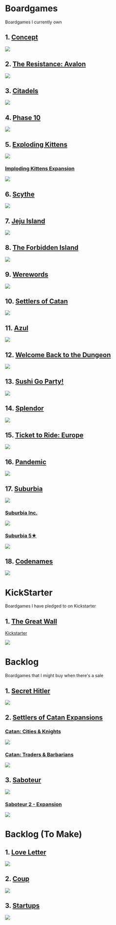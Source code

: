 # Boardgames

Boardgames I currently own

## 1. [Concept](https://boardgamegeek.com/boardgame/147151/concept)
![](https://cf.geekdo-images.com/imagepage/img/ToVjow0p1j-mO7glbY66y1smOdk=/fit-in/900x600/filters:no_upscale()/pic1814140.jpg)

## 2. [The Resistance: Avalon](https://boardgamegeek.com/boardgame/128882/resistance-avalon)
![](https://cf.geekdo-images.com/imagepage/img/SWFte6TRTW9jBPs1Wx6R5f4fZJI=/fit-in/900x600/filters:no_upscale()/pic1453063.jpg)

## 3. [Citadels](https://boardgamegeek.com/boardgame/205398/citadels)
![](https://cf.geekdo-images.com/imagepage/img/nyE26TVI0oidRBVShpo8KxopvNM=/fit-in/900x600/filters:no_upscale()/pic3118160.png)

## 4. [Phase 10](https://boardgamegeek.com/boardgame/1258/phase-10)
![](https://cf.geekdo-images.com/imagepage/img/D8S3uhPaxmDgNVEC-0yUr91W_I8=/fit-in/900x600/filters:no_upscale()/pic2449658.jpg)

## 5. [Exploding Kittens](https://boardgamegeek.com/boardgame/172225/exploding-kittens)
![](https://cf.geekdo-images.com/imagepage/img/N2XWXDFP40YGepIQ1D-S0K5GsGs=/fit-in/900x600/filters:no_upscale()/pic3161177.jpg)

###	[Imploding Kittens Expansion](https://boardgamegeek.com/boardgameexpansion/204053/exploding-kittens-imploding-kittens)
![](https://cf.geekdo-images.com/imagepage/img/7bys3ioaIhiEcYshca72x5zLYv0=/fit-in/900x600/filters:no_upscale()/pic3098074.jpg)

## 6. [Scythe](https://boardgamegeek.com/boardgame/169786/scythe)
![](https://cf.geekdo-images.com/imagepage/img/7-DfQk5edSMK5cvz3n-8DvZUvf0=/fit-in/900x600/filters:no_upscale()/pic3069755.jpg)

## 7. [Jeju Island](https://boardgamegeek.com/boardgame/183643/jeju-island)
![](https://cf.geekdo-images.com/imagepage/img/PvLbZ4UOsYHa8jTjudalBO5lmB4=/fit-in/900x600/filters:no_upscale()/pic2703986.jpg)

## 8. [The Forbidden Island](https://boardgamegeek.com/boardgame/65244/forbidden-island)
![](https://cf.geekdo-images.com/imagepage/img/-7XA3ToqZ7_b7OHYmvw7BkvnSR0=/fit-in/900x600/filters:no_upscale()/pic963871.jpg)

## 9. [Werewords](https://boardgamegeek.com/boardgame/219215/werewords)
![](https://cf.geekdo-images.com/imagepage/img/_ydi948GxQvX_Wxll1k5m_RO9jk=/fit-in/900x600/filters:no_upscale()/pic4415138.jpg)

## 10. [Settlers of Catan](https://boardgamegeek.com/boardgame/13/catan)
![](https://cf.geekdo-images.com/imagepage/img/AQmB3yQILBYQOiznfi9IN1psDPY=/fit-in/900x600/filters:no_upscale()/pic133885.jpg)

## 11. [Azul](https://boardgamegeek.com/boardgame/230802/azul)
![](https://cf.geekdo-images.com/imagepage/img/bBfOIKax5qElAEt-tRNdjNzQ_PU=/fit-in/900x600/filters:no_upscale()/pic3720018.jpg)

## 12. [Welcome Back to the Dungeon](https://boardgamegeek.com/boardgame/195043/welcome-back-dungeon)
![](https://cf.geekdo-images.com/imagepage/img/VJgPy6IAtcWZ1YUaTfQZEg7MO1E=/fit-in/900x600/filters:no_upscale()/pic3483675.jpg)

## 13. [Sushi Go Party!](https://boardgamegeek.com/boardgame/192291/sushi-go-party)
![](https://cf.geekdo-images.com/imagepage/img/caK1QUZdM4jUbKZ7mkuyJyQ3BF4=/fit-in/900x600/filters:no_upscale()/pic3790273.jpg)

## 14. [Splendor](https://boardgamegeek.com/boardgame/148228/splendor)
![](https://cf.geekdo-images.com/imagepage/img/_kEhrVsk2UBK7uP7sw1-llTvl_k=/fit-in/900x600/filters:no_upscale()/pic1904126.jpg)

## 15. [Ticket to Ride: Europe](https://boardgamegeek.com/boardgame/14996/ticket-ride-europe)
![](https://cf.geekdo-images.com/imagepage/img/Fpz8CL_0FO60mVPho88kUuybwfk=/fit-in/900x600/filters:no_upscale()/pic246641.jpg)

## 16. [Pandemic](https://boardgamegeek.com/boardgame/30549/pandemic)
![](https://cf.geekdo-images.com/imagepage/img/yjNhNCJAOkuAwSnMtr-o5aABgGA=/fit-in/900x600/filters:no_upscale()/pic300647.jpg)

## 17. [Suburbia](https://boardgamegeek.com/boardgame/123260/suburbia)
![](https://cf.geekdo-images.com/imagepage/img/V54Z9j1TvXZORDQh1Z8EBjx1m8A=/fit-in/900x600/filters:no_upscale()/pic1355470.jpg)

###	[Suburbia Inc.](https://boardgamegeek.com/boardgame/145196/suburbia-inc)
![](https://cf.geekdo-images.com/imagepage/img/ZFaA6S-sOlZux8Vxd0juaLKAaD8=/fit-in/900x600/filters:no_upscale()/pic3139169.jpg)

###	[Suburbia 5★](https://boardgamegeek.com/boardgame/171007/suburbia-5)
![](https://cf.geekdo-images.com/imagepage/img/Mqw9uXfQD0mG-oCxd7gNcHGwoI0=/fit-in/900x600/filters:no_upscale()/pic2434952.png)

## 18. [Codenames](https://boardgamegeek.com/boardgame/178900/codenames)
![](https://cf.geekdo-images.com/imagepage/img/87g2sg-5UVxKwlB6NToeFVNjh3U=/fit-in/900x600/filters:no_upscale()/pic2616052.jpg)

# KickStarter

Boardgames I have pledged to on Kickstarter

## 1. [The Great Wall](https://boardgamegeek.com/boardgame/292375/great-wall)
[Kickstarter](https://www.kickstarter.com/projects/awakenrealms/great-wall-board-game)

![](https://cf.geekdo-images.com/imagepage/img/yxa7Kq0iEqwlozLLlaE4XeGFxCE=/fit-in/900x600/filters:no_upscale()/pic5024225.jpg)

# Backlog

Boardgames that I might buy when there's a sale 

## 1. [Secret Hitler](https://boardgamegeek.com/boardgame/188834/secret-hitler)
![](https://cf.geekdo-images.com/imagepage/img/CXoj3LM81vQqsZyH17UqudaOrhc=/fit-in/900x600/filters:no_upscale()/pic3010469.jpg)

## 2. [Settlers of Catan Expansions](https://boardgamegeek.com/boardgame/13/catan)

### [Catan: Cities & Knights](https://boardgamegeek.com/boardgameexpansion/926/catan-cities-knights)
![](https://cf.geekdo-images.com/imagepage/img/c-BK4I1830fEquPc7AjeDaH76sY=/fit-in/900x600/filters:no_upscale()/pic41938.jpg)

### [Catan: Traders & Barbarians](https://boardgamegeek.com/boardgameexpansion/27760/catan-traders-barbarians)
![](https://cf.geekdo-images.com/imagepage/img/4MFkC9NjF67ICd3ZXlaXJ4FgWJk=/fit-in/900x600/filters:no_upscale()/pic694501.jpg)

## 3. [Saboteur](https://boardgamegeek.com/boardgame/9220/saboteur)
![](https://cf.geekdo-images.com/imagepage/img/JpUAZXAjCaaUP_asGTXLnq8y0Kc=/fit-in/900x600/filters:no_upscale()/pic460052.jpg)

### [Saboteur 2 - Expansion](https://boardgamegeek.com/boardgameexpansion/91072/saboteur-2-expansion-only-editions)
![](https://cf.geekdo-images.com/imagepage/img/eaOWK8K_T29PX1nI3Vxh27GRcz8=/fit-in/900x600/filters:no_upscale()/pic904337.jpg)

# Backlog (To Make)
## 1. [Love Letter](https://boardgamegeek.com/boardgame/129622/love-letter)
![](https://cf.geekdo-images.com/imagepage/img/iMDpkvLdVkOAdcTyQbGhI9xcarg=/fit-in/900x600/filters:no_upscale()/pic1512855.jpg)

## 2. [Coup](https://boardgamegeek.com/boardgame/131357/coup)
![](https://cf.geekdo-images.com/imagepage/img/4Vdrw-K6q2oMldfMIVsQUEAUy80=/fit-in/900x600/filters:no_upscale()/pic1759020.jpg)

## 3. [Startups](https://boardgamegeek.com/boardgame/223770/startups)
![](https://cf.geekdo-images.com/imagepage/img/amc0SvU0sEXISEjTD9pNJsAhjUc=/fit-in/900x600/filters:no_upscale()/pic3474523.jpg)
